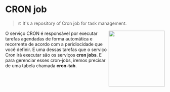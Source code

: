 # CRON job
> ⏱ It's a repository of Cron job for task management.

<img src="https://stevenmortimer.com/blog/automating-r-scripts-with-cron/cronjob.png" height="177" align="right">

O serviço CRON é responsável por executar tarefas agendadas de forma automática e recorrente de acordo com a peridiocidade que você definir. E uma dessas tarefas que o serviço Cron irá executar são os serviços **cron jobs**. E para gerenciar esses cron-jobs, iremos precisar de uma tabela chamada **cron-tab**.
